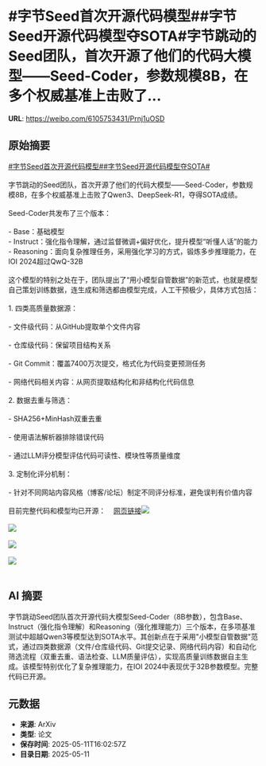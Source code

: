 # #字节Seed首次开源代码模型##字节Seed开源代码模型夺SOTA#字节跳动的Seed团队，首次开源了他们的代码大模型——Seed-Coder，参数规模8B，在多个权威基准上击败了...

**URL**: https://weibo.com/6105753431/Prnj1uOSD

## 原始摘要

<a href="https://m.weibo.cn/search?containerid=231522type%3D1%26t%3D10%26q%3D%23%E5%AD%97%E8%8A%82Seed%E9%A6%96%E6%AC%A1%E5%BC%80%E6%BA%90%E4%BB%A3%E7%A0%81%E6%A8%A1%E5%9E%8B%23&amp;extparam=%23%E5%AD%97%E8%8A%82Seed%E9%A6%96%E6%AC%A1%E5%BC%80%E6%BA%90%E4%BB%A3%E7%A0%81%E6%A8%A1%E5%9E%8B%23" data-hide=""><span class="surl-text">#字节Seed首次开源代码模型#</span></a><a href="https://m.weibo.cn/search?containerid=231522type%3D1%26t%3D10%26q%3D%23%E5%AD%97%E8%8A%82Seed%E5%BC%80%E6%BA%90%E4%BB%A3%E7%A0%81%E6%A8%A1%E5%9E%8B%E5%A4%BASOTA%23&amp;extparam=%23%E5%AD%97%E8%8A%82Seed%E5%BC%80%E6%BA%90%E4%BB%A3%E7%A0%81%E6%A8%A1%E5%9E%8B%E5%A4%BASOTA%23" data-hide=""><span class="surl-text">#字节Seed开源代码模型夺SOTA#</span></a><br><br>字节跳动的Seed团队，首次开源了他们的代码大模型——Seed-Coder，参数规模8B，在多个权威基准上击败了Qwen3、DeepSeek-R1，夺得SOTA成绩。<br><br>Seed-Coder共发布了三个版本：<br><br>- Base：基础模型<br>- Instruct：强化指令理解，通过监督微调+偏好优化，提升模型“听懂人话”的能力<br>- Reasoning：面向复杂推理任务，采用强化学习的方式，锻炼多步推理能力，在IOI 2024超过QwQ-32B<br><br>这个模型的特别之处在于，团队提出了“用小模型自管数据”的新范式，也就是模型自己策划训练数据，连生成和筛选都由模型完成，人工干预极少，具体方式包括：<br><br>1. 四类高质量数据源：<br>    <br>    - 文件级代码：从GitHub提取单个文件内容<br>        <br>    - 仓库级代码：保留项目结构关系<br>        <br>    - Git Commit：覆盖7400万次提交，格式化为代码变更预测任务<br>        <br>    - 网络代码相关内容：从网页提取结构化和非结构化代码信息<br>        <br>2. 数据去重与筛选：<br>    <br>    - SHA256+MinHash双重去重<br>        <br>    - 使用语法解析器排除错误代码<br>        <br>    - 通过LLM评分模型评估代码可读性、模块性等质量维度<br>        <br>3. 定制化评分机制：<br>    <br>    - 针对不同网站内容风格（博客/论坛）制定不同评分标准，避免误判有价值内容<br>        <br>目前完整代码和模型均已开源：<a href="https://weibo.cn/sinaurl?u=https%3A%2F%2Fbytedance-seed-coder.github.io%2F" data-hide=""><span class="url-icon"><img style="width: 1rem;height: 1rem" src="https://h5.sinaimg.cn/upload/2015/09/25/3/timeline_card_small_web_default.png" referrerpolicy="no-referrer"></span><span class="surl-text">网页链接</span></a><img style="" src="https://tvax3.sinaimg.cn/large/006Fd7o3gy1i1bx8lx14tj30w40tgh4x.jpg" referrerpolicy="no-referrer"><br><br><img style="" src="https://tvax4.sinaimg.cn/large/006Fd7o3gy1i1bx8fbqduj30zk0fy0y2.jpg" referrerpolicy="no-referrer"><br><br><img style="" src="https://tvax3.sinaimg.cn/large/006Fd7o3gy1i1bx8l0wvbj30zk0iz0ym.jpg" referrerpolicy="no-referrer"><br><br><img style="" src="https://tvax2.sinaimg.cn/large/006Fd7o3gy1i1bx8mgdclj30zk0cf0zs.jpg" referrerpolicy="no-referrer"><br><br>

## AI 摘要

字节跳动Seed团队首次开源代码大模型Seed-Coder（8B参数），包含Base、Instruct（强化指令理解）和Reasoning（强化推理能力）三个版本，在多项基准测试中超越Qwen3等模型达到SOTA水平。其创新点在于采用"小模型自管数据"范式，通过四类数据源（文件/仓库级代码、Git提交记录、网络代码内容）和自动化筛选流程（双重去重、语法检查、LLM质量评估），实现高质量训练数据自主生成。该模型特别优化了复杂推理能力，在IOI 2024中表现优于32B参数模型。完整代码已开源。

## 元数据

- **来源**: ArXiv
- **类型**: 论文
- **保存时间**: 2025-05-11T16:02:57Z
- **目录日期**: 2025-05-11
